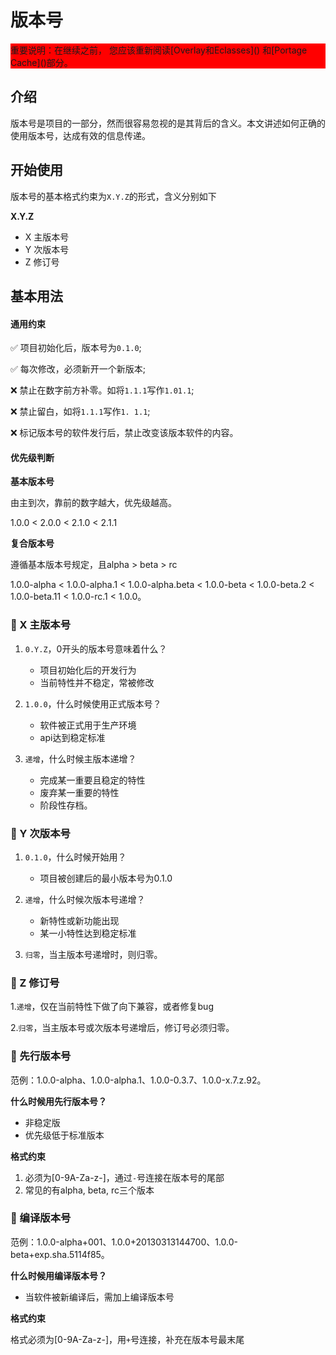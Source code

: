 # 版本号

<link rel="stylesheet" href="website.css" type="text/css">

<div style="background:red">
重要说明：在继续之前， 您应该重新阅读[Overlay和Eclasses]() 和[Portage Cache]()部分。
</div>

## 介绍

版本号是项目的一部分，然而很容易忽视的是其背后的含义。本文讲述如何正确的使用版本号，达成有效的信息传递。

## 开始使用

版本号的基本格式约束为`X.Y.Z`的形式，含义分别如下

**X.Y.Z**
- X 主版本号
- Y 次版本号
- Z 修订号

## 基本用法

#### 通用约束

✅ 项目初始化后，版本号为`0.1.0`;

✅ 每次修改，必须新开一个新版本;

❌ 禁止在数字前方补零。如将`1.1.1`写作`1.01.1`;

❌ 禁止留白，如将`1.1.1`写作`1. 1.1`;

❌ 标记版本号的软件发行后，禁止改变该版本软件的内容。

#### 优先级判断
  
**基本版本号**

由主到次，靠前的数字越大，优先级越高。

1.0.0 < 2.0.0 < 2.1.0 < 2.1.1

**复合版本号**

遵循基本版本号规定，且alpha > beta > rc

1.0.0-alpha < 1.0.0-alpha.1 < 1.0.0-alpha.beta < 1.0.0-beta < 1.0.0-beta.2 < 1.0.0-beta.11 < 1.0.0-rc.1 < 1.0.0。


### 🥑 X 主版本号


1. `0.Y.Z`，0开头的版本号意味着什么？
   - 项目初始化后的开发行为
   - 当前特性并不稳定，常被修改

2. `1.0.0`，什么时候使用正式版本号？
   - 软件被正式用于生产环境
   - api达到稳定标准

3. `递增`，什么时候主版本递增？
   - 完成某一重要且稳定的特性
   - 废弃某一重要的特性
   - 阶段性存档。

### 🥑 Y 次版本号

1. `0.1.0`，什么时候开始用？
   - 项目被创建后的最小版本号为0.1.0

2. `递增`，什么时候次版本号递增？
   - 新特性或新功能出现
   - 某一小特性达到稳定标准

3. `归零`，当主版本号递增时，则归零。

### 🥑 Z 修订号

1.`递增`，仅在当前特性下做了向下兼容，或者修复bug
  
2.`归零`，当主版本号或次版本号递增后，修订号必须归零。

### 🏃 先行版本号

范例：1.0.0-alpha、1.0.0-alpha.1、1.0.0-0.3.7、1.0.0-x.7.z.92。

**什么时候用先行版本号？**

- 非稳定版
- 优先级低于标准版本 

**格式约束**

1. 必须为[0-9A-Za-z-]，通过`-`号连接在版本号的尾部
2. 常见的有alpha, beta, rc三个版本

### 🏃 编译版本号

范例：1.0.0-alpha+001、1.0.0+20130313144700、1.0.0-beta+exp.sha.5114f85。

**什么时候用编译版本号？**

- 当软件被新编译后，需加上编译版本号

**格式约束**

格式必须为[0-9A-Za-z-]，用`+`号连接，补充在版本号最末尾

